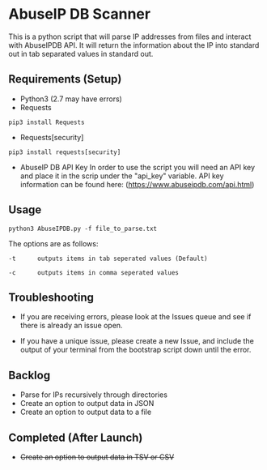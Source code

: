 # AbuseIP DB Scanner

This is a python script that will parse IP addresses from files and interact with AbuseIPDB API. It will return the information about the IP into standard out in tab separated values in standard out.

## Requirements (Setup)


- Python3 (2.7 may have errors)
- Requests
```
pip3 install Requests
```
- Requests[security]
```
pip3 install requests[security]
```
- AbuseIP DB API Key
In order to use the script you will need an API key and place it in the scrip under the "api_key" variable. API key information can be found here: (https://www.abuseipdb.com/api.html)

## Usage

```
python3 AbuseIPDB.py -f file_to_parse.txt
```

 The options are as follows:

```
-t      outputs items in tab seperated values (Default)

-c      outputs items in comma seperated values
```

## Troubleshooting

- If you are receiving errors, please look at the Issues queue and see if there is already an issue open.

- If you have a unique issue, please create a new Issue, and include the output of your terminal from the bootstrap script down until the error.

## Backlog

- Parse for IPs recursively through directories
- Create an option to output data in JSON
- Create an option to output data to a file

## Completed (After Launch)

- ~~Create an option to output data in TSV or CSV~~